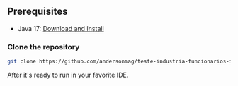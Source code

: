 ## Prerequisites

- Java 17: [Download and Install](https://www.oracle.com/java/technologies/downloads/#java17)

### Clone the repository

```bash
git clone https://github.com/andersonmag/teste-industria-funcionarios-iniflex.git
```
After it's ready to run in your favorite IDE.
